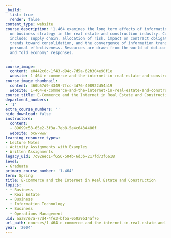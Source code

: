 ```yaml
---
_build:
  list: true
  render: false
content_type: website
course_description: '1.464 examines the long term effects of information technology
  on business strategy in the real estate and construction industry. Considerations
  include: supply chain, allocation of risk, impact on contract obligations and security,
  trends toward consolidation, and the convergence of information transparency and
  personal effectiveness. Resources are drawn from the world of dot.com entrepreneurship
  and "old economy" responses.

  '
course_image:
  content: e0442c6c-1f43-d94c-7d5a-62b304e90f1e
  website: 1-464-e-commerce-and-the-internet-in-real-estate-and-construction-spring-2004
course_image_thumbnail:
  content: 460b57d9-4349-7fcc-4d76-408922d54a19
  website: 1-464-e-commerce-and-the-internet-in-real-estate-and-construction-spring-2004
course_title: E-Commerce and the Internet in Real Estate and Construction
department_numbers:
- '1'
extra_course_numbers: ''
hide_download: false
instructors:
  content:
  - 89699c53-65e2-3f3a-7eb8-5e4c6434486f
  website: ocw-www
learning_resource_types:
- Lecture Notes
- Activity Assignments with Examples
- Written Assignments
legacy_uid: 7c92eec1-f656-504b-6d3b-217fd73f6618
level:
- Graduate
primary_course_number: '1.464'
term: Spring
title: E-Commerce and the Internet in Real Estate and Construction
topics:
- - Business
  - Real Estate
- - Business
  - Information Technology
- - Business
  - Operations Management
uid: aaa87e7a-77d4-4fe3-bf5a-050a9b14af76
url_path: courses/1-464-e-commerce-and-the-internet-in-real-estate-and-construction-spring-2004
year: '2004'
---
```

